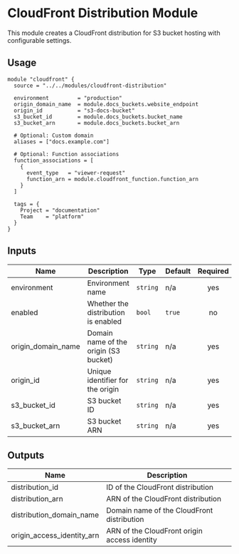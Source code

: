 # CloudFront Distribution Module

This module creates a CloudFront distribution for S3 bucket hosting with configurable settings.

## Usage

```hcl
module "cloudfront" {
  source = "../../modules/cloudfront-distribution"
  
  environment         = "production"
  origin_domain_name  = module.docs_buckets.website_endpoint
  origin_id           = "s3-docs-bucket"
  s3_bucket_id        = module.docs_buckets.bucket_name
  s3_bucket_arn       = module.docs_buckets.bucket_arn
  
  # Optional: Custom domain
  aliases = ["docs.example.com"]
  
  # Optional: Function associations
  function_associations = [
    {
      event_type   = "viewer-request"
      function_arn = module.cloudfront_function.function_arn
    }
  ]
  
  tags = {
    Project = "documentation"
    Team    = "platform"
  }
}
```

## Inputs

| Name | Description | Type | Default | Required |
|------|-------------|------|---------|:--------:|
| environment | Environment name | `string` | n/a | yes |
| enabled | Whether the distribution is enabled | `bool` | `true` | no |
| origin_domain_name | Domain name of the origin (S3 bucket) | `string` | n/a | yes |
| origin_id | Unique identifier for the origin | `string` | n/a | yes |
| s3_bucket_id | S3 bucket ID | `string` | n/a | yes |
| s3_bucket_arn | S3 bucket ARN | `string` | n/a | yes |

## Outputs

| Name | Description |
|------|-------------|
| distribution_id | ID of the CloudFront distribution |
| distribution_arn | ARN of the CloudFront distribution |
| distribution_domain_name | Domain name of the CloudFront distribution |
| origin_access_identity_arn | ARN of the CloudFront origin access identity |
